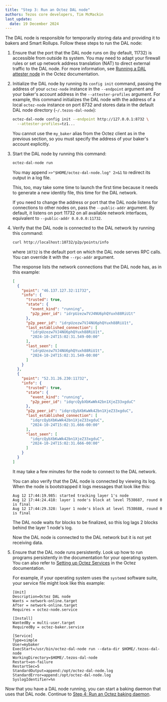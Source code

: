 ```yaml
---
title: "Step 3: Run an Octez DAL node"
authors: Tezos core developers, Tim McMackin
last_update:
  date: 19 December 2024
---
```


The DAL node is responsible for temporarily storing data and providing it to bakers and Smart Rollups.
Follow these steps to run the DAL node:

1. Ensure that the port that the DAL node runs on (by default, 11732) is accessible from outside its system.
You may need to adapt your firewall rules or set up network address translation (NAT) to direct external traffic to the DAL node.
For more information, see [Running a DAL attester node](https://tezos.gitlab.io/shell/dal_run.html) in the Octez documentation.

1. Initialize the DAL node by running its `config init` command, passing the address of your `octez-node` instance in the `--endpoint` argument and your baker's account address in the `--attester-profiles` argument.
For example, this command initializes the DAL node with the address of a local `octez-node` instance on port 8732 and stores data in the default DAL node directory (`~/.tezos-dal-node`):

   ```bash
   octez-dal-node config init --endpoint http://127.0.0.1:8732 \
     --attester-profiles=tz1...
   ```

   You cannot use the `my_baker` alias from the Octez client as in the previous section, so you must specify the address of your baker's account explicitly.

1. Start the DAL node by running this command:

   ```bash
   octez-dal-node run
   ```

   You may append `>>"$HOME/octez-dal-node.log" 2>&1` to redirect its output in a log file.

   This, too, may take some time to launch the first time because it needs to generate a new identity file, this time for the DAL network.

   If you need to change the address or port that the DAL node listens for connections to other nodes on, pass the `--public-addr` argument.
   By default, it listens on port 11732 on all available network interfaces, equivalent to `--public-addr 0.0.0.0:11732`.

1. Verify that the DAL node is connected to the DAL network by running this command:

   ```bash
   curl http://localhost:10732/p2p/points/info
   ```

   where `10732` is the default port on which the DAL node serves RPC calls.
   You can override it with the `--rpc-addr` argument.

   The response lists the network connections that the DAL node has, as in this example:

   ```json
   [
     {
       "point": "46.137.127.32:11732",
       "info": {
         "trusted": true,
         "state": {
           "event_kind": "running",
           "p2p_peer_id": "idrpUzezw7VJ4NU6phQYuxh88RiU1t"
         },
         "p2p_peer_id": "idrpUzezw7VJ4NU6phQYuxh88RiU1t",
         "last_established_connection": [
           "idrpUzezw7VJ4NU6phQYuxh88RiU1t",
           "2024-10-24T15:02:31.549-00:00"
         ],
         "last_seen": [
           "idrpUzezw7VJ4NU6phQYuxh88RiU1t",
           "2024-10-24T15:02:31.549-00:00"
         ]
       }
     },
     {
       "point": "52.31.26.230:11732",
       "info": {
         "trusted": true,
         "state": {
           "event_kind": "running",
           "p2p_peer_id": "idqrcQybXbKwWk42bn1XjeZ33xgduC"
         },
         "p2p_peer_id": "idqrcQybXbKwWk42bn1XjeZ33xgduC",
         "last_established_connection": [
           "idqrcQybXbKwWk42bn1XjeZ33xgduC",
           "2024-10-24T15:02:31.666-00:00"
         ],
         "last_seen": [
           "idqrcQybXbKwWk42bn1XjeZ33xgduC",
           "2024-10-24T15:02:31.666-00:00"
         ]
       }
     }
   ]
   ```

   It may take a few minutes for the node to connect to the DAL network.

   You can also verify that the DAL node is connected by viewing its log.
   When the node is bootstrapped it logs messages that look like this:

   ```
   Aug 12 17:44:19.985: started tracking layer 1's node
   Aug 12 17:44:24.418: layer 1 node's block at level 7538687, round 0 is final
   Aug 12 17:44:29.328: layer 1 node's block at level 7538688, round 0 is final
   ```

   The DAL node waits for blocks to be finalized, so this log lags 2 blocks behind the layer 1 node's log.

   Now the DAL node is connected to the DAL network but it is not yet receiving data.

1. Ensure that the DAL node runs persistently.
Look up how to run programs persistently in the documentation for your operating system.
You can also refer to [Setting up Octez Services](https://tezos.gitlab.io/introduction/services.html) in the Octez documentation.

   For example, if your operating system uses the `systemd` software suite, your service file might look like this example:

   ```systemd
   [Unit]
   Description=Octez DAL node
   Wants = network-online.target
   After = network-online.target
   Requires = octez-node.service

   [Install]
   WantedBy = multi-user.target
   RequiredBy = octez-baker.service

   [Service]
   Type=simple
   User=mybaker
   ExecStart=/usr/bin/octez-dal-node run --data-dir $HOME/.tezos-dal-node
   WorkingDirectory=$HOME/.tezos-dal-node
   Restart=on-failure
   RestartSec=5
   StandardOutput=append:/opt/octez-dal-node.log
   StandardError=append:/opt/octez-dal-node.log
   SyslogIdentifier=%n
   ```

Now that you have a DAL node running, you can start a baking daemon that uses that DAL node.
Continue to [Step 4: Run an Octez baking daemon](/tutorials/join-dal-baker/run-baker).
